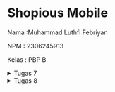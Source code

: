 # Shopious Mobile
Nama :Muhammad Luthfi Febriyan

NPM : 2306245913

Kelas : PBP B

<details>
    <summary>Tugas 7</summary>

### 1. Jelaskan apa yang dimaksud dengan stateless widget dan stateful widget.

#### StatelessWidget vs StatefulWidget

Flutter memiliki dua jenis widget utama: `StatelessWidget` dan `StatefulWidget`, yang berbeda dalam cara mereka menangani perubahan data atau keadaan aplikasi.

| **StatelessWidget**                        | **StatefulWidget**                                |
|--------------------------------------------|---------------------------------------------------|
| Tidak memiliki state yang dapat diubah.    | Memiliki state yang dapat diubah.                 |
| Konten tidak berubah setelah dibuat.       | Konten dapat berubah sebagai respons terhadap interaksi atau data baru. |
| Digunakan untuk elemen statis.             | Digunakan untuk elemen dinamis.                   |
| Lebih ringan dan tidak perlu dikelola ulang. | Membutuhkan lebih banyak memori dan sering diperbarui. |

- Gunakan `StatelessWidget` untuk konten yang **tidak berubah**.
- Gunakan `StatefulWidget` untuk konten yang **berubah** atau memerlukan pembaruan berdasarkan interaksi atau data baru.

### 2. Sebutkan widget apa saja yang kamu gunakan pada proyek ini dan jelaskan fungsinya.

#### Widget yang Digunakan dan Fungsinya

1. **Scaffold** - Menyediakan struktur dasar halaman, termasuk `AppBar` dan `body`. Digunakan sebagai kerangka halaman utama.
2. **AppBar** - Menampilkan bagian atas halaman yang berisi judul aplikasi "Shopious". 
3. **Padding** - Menambahkan jarak atau ruang di sekitar elemen dalam halaman.
4. **Column** - Menyusun widget secara vertikal, digunakan untuk menampilkan `InfoCard` dan `GridView`.
5. **Row** - Menyusun widget secara horizontal, digunakan untuk menampilkan tiga `InfoCard`.
6. **InfoCard** - Widget khusus yang menampilkan informasi dalam bentuk kartu, seperti `NPM`, `Name`, dan `Class`.
7. **SizedBox** - Memberikan jarak vertikal antara elemen.
8. **Center** - Menyusun widget di tengah layar, digunakan untuk teks sambutan dan `GridView`.
9. **Text** - Menampilkan teks pada layar.
10. **GridView.count** - Menampilkan item dalam bentuk grid dengan jumlah kolom tetap.
11. **ItemCard** - Widget khusus yang menampilkan ikon dan nama item dalam bentuk kartu.
12. **Card** - Menyediakan tampilan kartu dengan bayangan.
13. **Material** - Menyediakan properti visual untuk `InkWell`.
14. **InkWell** - Memberikan efek klik pada widget dan menampilkan `SnackBar`.
15. **Icon** - Menampilkan ikon sesuai nama item pada `ItemCard`.
16. **SnackBar** - Menampilkan pesan singkat di bagian bawah layar.

### 3. Apa fungsi dari setState()? Jelaskan variabel apa saja yang dapat terdampak dengan fungsi tersebut.

Fungsi `setState()` digunakan untuk memperbarui UI ketika ada perubahan data pada `StatefulWidget`. Variabel yang terdampak adalah semua variabel dalam kelas `State` yang nilainya diubah di dalam blok `setState()`.

### 4. Jelaskan perbedaan antara const dengan final.

- `const`: Nilai tetap dan ditentukan saat **kompilasi**.
- `final`: Nilai tetap setelah inisialisasi, ditentukan saat **runtime**.

### 5. Jelaskan bagaimana cara kamu mengimplementasikan checklist-checklist di atas.

#### Implementasi Checklist

1. **Membuat Proyek Flutter**
   - Membuat proyek Flutter baru dengan command:
     ```bash
     flutter create shopious_mobile
     ```

2. **Struktur File**
   - Membuat file `menu.dart` di direktori `shopious_mobile/lib` agar struktur proyek lebih rapi.

3. **Modifikasi `main.dart`**
   - Menghapus class `_MyHomePageState` karena `MyHomePage` dirancang sebagai `StatelessWidget`.
   - Mengubah parent class dari `MyHomePage` dari `StatefulWidget` menjadi `StatelessWidget`.

4. **Membuat Tiga Tombol Sederhana**
   - Menambahkan tiga tombol dengan ikon dan teks: "Lihat Daftar Produk," "Tambah Produk," dan "Logout."
   - Menggunakan `ItemHomepage` dan `ItemCard` untuk menampilkan ikon dan teks dalam bentuk kartu:

   ```dart
   final List<ItemHomepage> items = [
     ItemHomepage("Lihat Daftar Produk", Icons.production_quantity_limits_sharp),
     ItemHomepage("Tambah Produk", Icons.add),
     ItemHomepage("Logout", Icons.logout),
   ];
    ```

5. **Mengimplementasikan Warna Berbeda untuk Setiap Tombol**
- Menerapkan warna berbeda untuk setiap tombol di dalam widget ItemCard dengan menggunakan kondisi if pada backgroundColor untuk setiap item:
    ```dart
    class ItemCard extends StatelessWidget {
  final ItemHomepage item;
  
  const ItemCard(this.item, {super.key});
  
  @override
  Widget build(BuildContext context) {
    Color backgroundColor;
    if (item.name == "Lihat Daftar Produk") {
      backgroundColor = Colors.blueGrey;
    } else if (item.name == "Tambah Produk") {
      backgroundColor = Colors.teal;
    } else if (item.name == "Logout") {
      backgroundColor = Colors.red.shade900;
    } else {
      backgroundColor = Theme.of(context).colorScheme.secondary;
    }

    return Material(
      color: backgroundColor,
        .....
    )
    ```
6. **Memunculkan Snackbar dengan Pesan yang Sesuai untuk Setiap Tombol**
   - Menambahkan aksi `onTap` pada setiap `ItemCard` menggunakan widget `InkWell`.
   - Setiap kali tombol ditekan, `ScaffoldMessenger` menampilkan `SnackBar` dengan pesan yang sesuai:
     - Untuk tombol "Lihat Daftar Produk", menampilkan pesan **"Kamu telah menekan tombol Lihat Daftar Produk"**.
     - Untuk tombol "Tambah Produk", menampilkan pesan **"Kamu telah menekan tombol Tambah Produk"**.
     - Untuk tombol "Logout", menampilkan pesan **"Kamu telah menekan tombol Logout"**.

   ```dart
   InkWell(
     onTap: () {
       ScaffoldMessenger.of(context)
         ..hideCurrentSnackBar()
         ..showSnackBar(
           SnackBar(content: Text("Kamu telah menekan tombol ${item.name}!"))
         );
     },
     child: Container(
       padding: const EdgeInsets.all(8),
       child: Center(
         child: Column(
           mainAxisAlignment: MainAxisAlignment.center,
           children: [
             Icon(
               item.icon,
               color: Colors.white,
               size: 30.0,
             ),
             const Padding(padding: EdgeInsets.all(3)),
             Text(
               item.name,
               textAlign: TextAlign.center,
               style: const TextStyle(color: Colors.white),
             ),
           ],
         ),
       ),
     ),
   );
    ```
</details>

<details>
    <summary>Tugas 8</summary>
    
</details>
